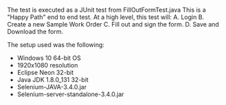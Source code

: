 The test is executed as a JUnit test from FillOutFormTest.java
This is a "Happy Path" end to end test. At a high level, this test will:
A. Login
B. Create a new Sample Work Order
C. Fill out and sign the form.
D. Save and Download the form.

The setup used was the following:
- Windows 10 64-bit OS
- 1920x1080 resolution
- Eclipse Neon 32-bit
- Java JDK 1.8.0_131 32-bit
- Selenium-JAVA-3.4.0.jar
- Selenium-server-standalone-3.4.0.jar
